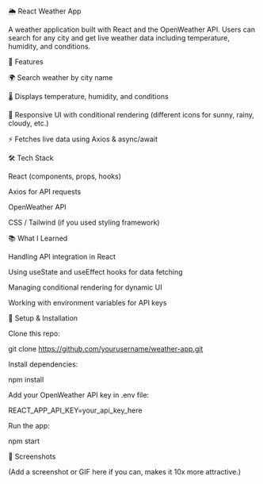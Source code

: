 🌦️ React Weather App

A weather application built with React and the OpenWeather API. Users can search for any city and get live weather data including temperature, humidity, and conditions.

🚀 Features

🌍 Search weather by city name

🌡️ Displays temperature, humidity, and conditions

🎨 Responsive UI with conditional rendering (different icons for sunny, rainy, cloudy, etc.)

⚡ Fetches live data using Axios & async/await

🛠️ Tech Stack

React (components, props, hooks)

Axios for API requests

OpenWeather API

CSS / Tailwind (if you used styling framework)

📚 What I Learned

Handling API integration in React

Using useState and useEffect hooks for data fetching

Managing conditional rendering for dynamic UI

Working with environment variables for API keys

🔧 Setup & Installation

Clone this repo:

git clone https://github.com/yourusername/weather-app.git


Install dependencies:

npm install


Add your OpenWeather API key in .env file:

REACT_APP_API_KEY=your_api_key_here


Run the app:

npm start

📸 Screenshots

(Add a screenshot or GIF here if you can, makes it 10x more attractive.)